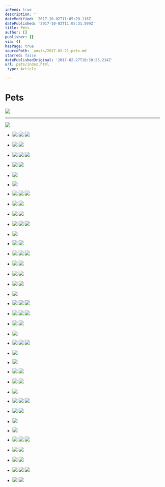 ```yaml
---
inFeed: true
description: ''
dateModified: '2017-10-02T11:05:29.116Z'
datePublished: '2017-10-02T11:05:31.509Z'
title: Pets
author: []
publisher: {}
via: {}
hasPage: true
sourcePath: _posts/2017-02-21-pets.md
starred: false
datePublishedOriginal: '2017-02-27T18:50:25.214Z'
url: pets/index.html
_type: Article

---
```

# Pets
![](https://the-grid-user-content.s3-us-west-2.amazonaws.com/65c8cc5c-f223-4592-9c0b-23303085de37.jpg)

---

![](https://the-grid-user-content.s3-us-west-2.amazonaws.com/9be6c40e-dd3b-4a5b-9aa6-f59967055b91.jpg)

* ![](https://the-grid-user-content.s3-us-west-2.amazonaws.com/c2f9aec4-94c7-45cb-9426-01fce8d3ecd0.jpg)
![](https://the-grid-user-content.s3-us-west-2.amazonaws.com/9a83ba4c-eb70-45fe-9228-91f03c88966e.jpg)
![](https://the-grid-user-content.s3-us-west-2.amazonaws.com/005c6267-79d4-42ae-9cc4-5a28603841be.jpg)

* ![](https://the-grid-user-content.s3-us-west-2.amazonaws.com/b24a965d-0cd5-4f22-a981-0b7a77900f45.jpg)
![](https://the-grid-user-content.s3-us-west-2.amazonaws.com/7b7745c3-6faa-4881-bd74-bdca2820806e.jpg)

* ![](https://the-grid-user-content.s3-us-west-2.amazonaws.com/db9ddff5-44bc-4d27-a9ec-d5246347209c.jpg)
![](https://the-grid-user-content.s3-us-west-2.amazonaws.com/acca4240-02ea-4e58-b05a-6d9427e782cb.jpg)
![](https://the-grid-user-content.s3-us-west-2.amazonaws.com/f27b36a0-59e3-43a2-81bc-642bbc361c0d.jpg)

* ![](https://the-grid-user-content.s3-us-west-2.amazonaws.com/8f1696ce-1e8e-4ee3-8898-4f8dde621596.jpg)
![](https://the-grid-user-content.s3-us-west-2.amazonaws.com/86de8d41-981c-4602-a0a4-d1f311f5cfcc.jpg)

* ![](https://the-grid-user-content.s3-us-west-2.amazonaws.com/defc4a76-8667-4148-9c3a-f359a08d3e7d.jpg)

* ![](https://the-grid-user-content.s3-us-west-2.amazonaws.com/597729b7-9d65-4b28-bd4f-a585580dcc35.jpg)

* ![](https://the-grid-user-content.s3-us-west-2.amazonaws.com/2cefaecd-c4d3-4d0e-bc70-f845c91c76cf.jpg)
![](https://the-grid-user-content.s3-us-west-2.amazonaws.com/669c2e4f-2332-407f-998a-a92cc233c6c8.jpg)
![](https://the-grid-user-content.s3-us-west-2.amazonaws.com/ef27db90-b5b4-4f31-ac55-7d491fadb759.jpg)

* ![](https://the-grid-user-content.s3-us-west-2.amazonaws.com/fd463042-af27-44fb-9c21-a27eec6fb706.jpg)
![](https://the-grid-user-content.s3-us-west-2.amazonaws.com/8bf78bcf-6c0b-461d-bc71-054738b5e138.jpg)

* ![](https://the-grid-user-content.s3-us-west-2.amazonaws.com/8895fb41-9800-400f-87a3-6d338805f40f.jpg)
![](https://the-grid-user-content.s3-us-west-2.amazonaws.com/25c9e011-521d-4d1e-ac79-7bf27b611759.jpg)

* ![](https://the-grid-user-content.s3-us-west-2.amazonaws.com/d65406c2-8979-4553-96e5-b5457ee5fabd.jpg)
![](https://the-grid-user-content.s3-us-west-2.amazonaws.com/76359d69-0cec-49eb-b703-a360e5741c2b.jpg)
![](https://the-grid-user-content.s3-us-west-2.amazonaws.com/f554cb9a-6887-4762-bf4f-9031325dadd7.jpg)

* ![](https://the-grid-user-content.s3-us-west-2.amazonaws.com/2d7af423-253d-412e-88f8-7eab9988f195.jpg)

* ![](https://the-grid-user-content.s3-us-west-2.amazonaws.com/ad003231-73f1-4390-bea1-fac04110e4ab.jpg)
![](https://the-grid-user-content.s3-us-west-2.amazonaws.com/1d458ac1-3b26-42ab-9950-1e553ddc80b9.jpg)

* ![](https://the-grid-user-content.s3-us-west-2.amazonaws.com/75528f3f-829f-499e-a677-cecdfe7b02d0.jpg)
![](https://the-grid-user-content.s3-us-west-2.amazonaws.com/d78ea238-28a8-4f1b-9378-bc5de84d2943.jpg)
![](https://the-grid-user-content.s3-us-west-2.amazonaws.com/933b574b-30a6-4514-b5ae-e40e12f0e6d7.jpg)

* ![](https://the-grid-user-content.s3-us-west-2.amazonaws.com/6ce62198-3a55-4b57-adf4-6dc030c8187b.jpg)
![](https://the-grid-user-content.s3-us-west-2.amazonaws.com/f49de891-ce96-48a3-8301-a41c442a4d1d.jpg)

* ![](https://the-grid-user-content.s3-us-west-2.amazonaws.com/6e236434-1514-423c-b1c0-8757e84cc6e5.jpg)
![](https://the-grid-user-content.s3-us-west-2.amazonaws.com/119b5068-ad80-42e5-85d8-edd397426e3e.jpg)

* ![](https://the-grid-user-content.s3-us-west-2.amazonaws.com/f96460a5-83fa-453a-b4ba-cf7d9b1239ec.jpg)
![](https://the-grid-user-content.s3-us-west-2.amazonaws.com/7453f6d9-ab2c-4d06-9057-e6444a428bca.jpg)

* ![](https://the-grid-user-content.s3-us-west-2.amazonaws.com/af620a62-0c15-466e-a884-f651106dab82.jpg)

* ![](https://the-grid-user-content.s3-us-west-2.amazonaws.com/9059128f-70ee-4451-a0e4-588ba3d001fd.jpg)
![](https://the-grid-user-content.s3-us-west-2.amazonaws.com/4160519c-cf02-456e-b87b-6f95925d4076.jpg)
![](https://the-grid-user-content.s3-us-west-2.amazonaws.com/f4fb2e14-f84c-4d6e-be04-ba5eba955074.jpg)

* ![](https://the-grid-user-content.s3-us-west-2.amazonaws.com/ec409f80-4756-4975-8d21-9e55e9ce3ee9.jpg)
![](https://the-grid-user-content.s3-us-west-2.amazonaws.com/62c56d9a-17dd-4a8a-92fe-779545937d9f.jpg)
![](https://the-grid-user-content.s3-us-west-2.amazonaws.com/389e7497-90b1-4c25-b06d-3fc2828a410f.jpg)

* ![](https://the-grid-user-content.s3-us-west-2.amazonaws.com/b930fe5b-e9fd-42cf-855b-7326de535db7.jpg)
![](https://the-grid-user-content.s3-us-west-2.amazonaws.com/e97f3da6-808b-4a96-ba7e-efb5e2b208ee.jpg)

* ![](https://the-grid-user-content.s3-us-west-2.amazonaws.com/8519e67d-221e-48e6-9dea-60b20216e79f.jpg)

* ![](https://the-grid-user-content.s3-us-west-2.amazonaws.com/64bdd596-bf49-499a-8d71-49554bf86008.jpg)
![](https://the-grid-user-content.s3-us-west-2.amazonaws.com/850cd18f-c8ac-4a01-a497-47583b38dd7a.jpg)
![](https://the-grid-user-content.s3-us-west-2.amazonaws.com/fcc997be-3d53-435f-84ff-6a3c7e45aea1.jpg)

* ![](https://the-grid-user-content.s3-us-west-2.amazonaws.com/4e7e1dab-4ebd-4514-b3e7-0c87bd9088eb.jpg)

* ![](https://the-grid-user-content.s3-us-west-2.amazonaws.com/bbd01fae-8647-4c43-8930-0aaed2950b72.jpg)

* ![](https://the-grid-user-content.s3-us-west-2.amazonaws.com/e92b7989-9938-4b7e-b0f3-6159774ebe78.jpg)
![](https://the-grid-user-content.s3-us-west-2.amazonaws.com/af7f30cd-96d9-45dc-8213-faa907a7f13d.jpg)

* ![](https://the-grid-user-content.s3-us-west-2.amazonaws.com/d695e571-6991-41a5-a722-9b88a999253c.jpg)
![](https://the-grid-user-content.s3-us-west-2.amazonaws.com/0024e574-7156-4ac5-af67-5ba79e8acb97.jpg)

* ![](https://the-grid-user-content.s3-us-west-2.amazonaws.com/889d7e02-11f9-4fee-8e51-571be7d1da9c.jpg)

* ![](https://the-grid-user-content.s3-us-west-2.amazonaws.com/0c2fd76e-552c-48ec-a47e-fdc58c6fc41f.jpg)
![](https://the-grid-user-content.s3-us-west-2.amazonaws.com/0339e133-432e-4f38-9c97-b024f49d92ff.jpg)
![](https://the-grid-user-content.s3-us-west-2.amazonaws.com/3bbd622e-4732-4b51-b145-e34706fe2c36.jpg)

* ![](https://the-grid-user-content.s3-us-west-2.amazonaws.com/af4fbfb9-e80a-4a19-bdc0-cf744f53817a.jpg)
![](https://the-grid-user-content.s3-us-west-2.amazonaws.com/124b64b5-f63e-4aaf-b4bc-80e21242b050.jpg)

* ![](https://the-grid-user-content.s3-us-west-2.amazonaws.com/e1ce29b2-eb38-4c5d-8076-df41f3626020.jpg)

* ![](https://the-grid-user-content.s3-us-west-2.amazonaws.com/32346507-d2d5-44bb-b5ee-077e399b3a67.jpg)

* ![](https://the-grid-user-content.s3-us-west-2.amazonaws.com/fc8c668a-d6fa-4fe0-b0de-be95a2759c11.jpg)
![](https://the-grid-user-content.s3-us-west-2.amazonaws.com/0ffe38b3-8a25-4a58-9476-ab3c16020898.jpg)
![](https://the-grid-user-content.s3-us-west-2.amazonaws.com/01fa87bd-d701-47ab-97c4-be7cd013cb2a.jpg)

* ![](https://the-grid-user-content.s3-us-west-2.amazonaws.com/982187f2-b941-48be-a662-ae00f04db9f2.jpg)
![](https://the-grid-user-content.s3-us-west-2.amazonaws.com/bed2076a-e27c-4182-a68b-e43a4b1f5872.jpg)

* ![](https://the-grid-user-content.s3-us-west-2.amazonaws.com/b6949ed7-5221-4fff-8853-fc75cf63f7cd.jpg)
![](https://the-grid-user-content.s3-us-west-2.amazonaws.com/91ea775e-f049-426d-8e2a-03f0c45abf13.jpg)

* ![](https://the-grid-user-content.s3-us-west-2.amazonaws.com/487c5bb0-9f8b-4894-a327-cf63e7a08723.jpg)
![](https://the-grid-user-content.s3-us-west-2.amazonaws.com/dfab54ff-a705-4a95-9c0d-2f89f373d3d1.jpg)
![](https://the-grid-user-content.s3-us-west-2.amazonaws.com/a58d17c9-e7fd-4b3a-9a9c-05fa353204b4.jpg)

* ![](https://the-grid-user-content.s3-us-west-2.amazonaws.com/4bf4db4f-1a8f-4401-b5be-8f7fbcaaef49.jpg)
![](https://the-grid-user-content.s3-us-west-2.amazonaws.com/ac4a6aa4-9413-45e3-bd77-00dfbdf835c8.jpg)